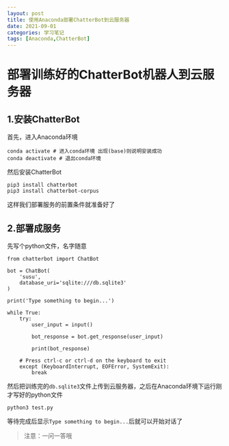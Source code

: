 ```yaml
---
layout: post
title: 使用Anaconda部署ChatterBot到云服务器
date: 2021-09-01
categories: 学习笔记
tags: [Anaconda,ChatterBot]
---   
```


# 部署训练好的ChatterBot机器人到云服务器
## 1.安装ChatterBot
首先，进入Anaconda环境  
```
conda activate # 进入conda环境 出现(base)则说明安装成功
conda deactivate # 退出conda环境
```  
然后安装ChatterBot  
```
pip3 install chatterbot
pip3 install chatterbot-corpus
```  
这样我们部署服务的前置条件就准备好了  
## 2.部署成服务  
先写个python文件，名字随意  
```
from chatterbot import ChatBot

bot = ChatBot(
    'susu',
    database_uri='sqlite:///db.sqlite3'
)
 
print('Type something to begin...')
 
while True:
    try:
        user_input = input()

        bot_response = bot.get_response(user_input)

        print(bot_response)

    # Press ctrl-c or ctrl-d on the keyboard to exit
    except (KeyboardInterrupt, EOFError, SystemExit):
        break
```   
然后把训练完的`db.sqlite3`文件上传到云服务器，之后在Anaconda环境下运行刚才写好的python文件  
```
python3 test.py
```  
等待完成后显示`Type something to begin...`后就可以开始对话了  
> 注意：一问一答哦
